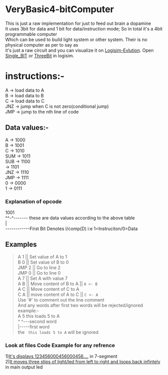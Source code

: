 # VeryBasic4-bitComputer


This is just a raw implementation for just to feed out brain a dopamine <br>
It uses 3bit for data and 1 bit for data/instruction mode; So in total it's a 4bit programmable computer<br>
Which can be used to build light system or other system. Their is no physical computer as per to say as<br>
it's just a raw circuit and you can visualize it on [Logisim-Evlution](https://github.com/logisim-evolution/logisim-evolution). Open [Single_BIT](./single_bit_comp.circ) or [ThreeBit](./three_bit_comp.circ) in logisim.                      <br>
# instructions:-                                      
  A       -> load data to A                           <br>
  B       -> load data to B                           <br>
  C       -> load data to C                           <br>
  JNZ     -> jump when C is not zero(conditional jump)<br>
  JMP     -> jump to the nth line of code             <br>


## Data values:- 

  A       -> 1000 <br>
  B       -> 1001 <br>
  C       -> 1010 <br>
  SUM     -> 1011 <br>
  SUB     -> 1100 <br>
          -> 1101 <br>
  JNZ     -> 1110 <br>
  JMP     -> 1111 <br>
  0       -> 0000 <br>
  1       -> 0111 <br>


### Explanation of opcode

1001 <br>
^^-^------- these are data values according to the above table   <br>
| <br>
------------First Bit Denotes I/comp(D) i:e 1=Instruciton/0=Data <br>


## Examples <br>

> A 1      || Set value of A to 1               <br>
> B 0      || Set value of B to 0               <br>
> JMP 2    || Go  to line 2                     <br>
> JMP 0    || Go  to line 0                     <br>
> A 7      || Set A with value 7                <br>
> A B      || Move content of B to A || `A <- B`<br>
> A C      || Move content of C to A            <br>
> C A      || move content of A to C || `C <- A`<br>
Use '#' to comment out the line comment         <br>
And any words after first two words will be rejected/ignored<br>
example:-<br>
 A 5 this loads 5 to A<br>
 ^ ^---second word    <br>
 |-----first word     <br>
 the ` this loads 5 to A` will be ignored                                           <br>


### Look at files Code Example for any refrence


 1)[It's displays 123456000456000456....](./assembler/light_blinker.lkc) in 7-segment<br>
 2)[It moves three stips of light/led from left to right and loops back infintely](./assembler/left_to_right_window.lkc) in main output led                                        <br>

